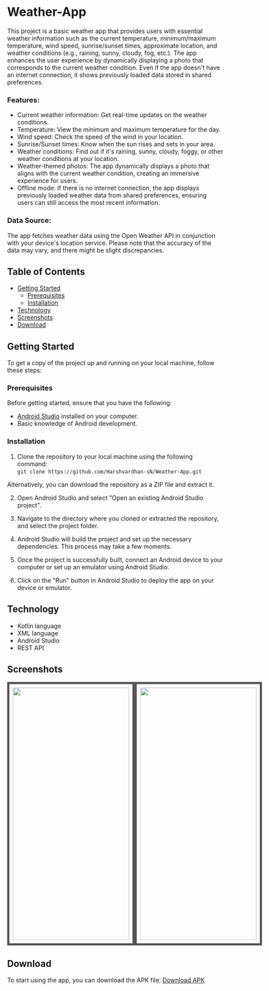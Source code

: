 # Weather-App

This project is a basic weather app that provides users with essential weather information such as the current temperature, minimum/maximum temperature, wind speed, sunrise/sunset times, approximate location, and weather conditions (e.g., raining, sunny, cloudy, fog, etc.). The app enhances the user experience by dynamically displaying a photo that corresponds to the current weather condition. Even if the app doesn't have an internet connection, it shows previously loaded data stored in shared preferences.

### Features:

- Current weather information: Get real-time updates on the weather conditions.
- Temperature: View the minimum and maximum temperature for the day.
- Wind speed: Check the speed of the wind in your location.
- Sunrise/Sunset times: Know when the sun rises and sets in your area.
- Weather conditions: Find out if it's raining, sunny, cloudy, foggy, or other weather conditions at your location.
- Weather-themed photos: The app dynamically displays a photo that aligns with the current weather condition, creating an immersive experience for users.
- Offline mode: If there is no internet connection, the app displays previously loaded weather data from shared preferences, ensuring users can still access the most recent information.

### Data Source:
The app fetches weather data using the Open Weather API in conjunction with your device's location service. Please note that the accuracy of the data may vary, and there might be slight discrepancies.

## Table of Contents

- [Getting Started](#getting-started)
  - [Prerequisites](#prerequisites)
  - [Installation](#installation)
- [Technology](#technology)
- [Screenshots](#screenshots)
- [Download](#download)

## Getting Started

To get a copy of the project up and running on your local machine, follow these steps:

### Prerequisites

Before getting started, ensure that you have the following:

- [Android Studio](https://developer.android.com/studio) installed on your computer.
- Basic knowledge of Android development.

### Installation 

1. Clone the repository to your local machine using the following command: <br>
```git clone https://github.com/Harshvardhan-sN/Weather-App.git```

Alternatively, you can download the repository as a ZIP file and extract it.

2. Open Android Studio and select "Open an existing Android Studio project".

3. Navigate to the directory where you cloned or extracted the repository, and select the project folder.

4. Android Studio will build the project and set up the necessary dependencies. This process may take a few moments.

5. Once the project is successfully built, connect an Android device to your computer or set up an emulator using Android Studio.

6. Click on the "Run" button in Android Studio to deploy the app on your device or emulator.

## Technology
- Kotlin language
- XML language
- Android Studio
- REST API

## Screenshots

<div style="display: flex;">
  <img src="https://github.com/Harshvardhan-sN/Weather-App/blob/master/screenshot/2.png" width="271" height="587" style="border: 5px solid #555; padding: 8px;">
  <img src="https://github.com/Harshvardhan-sN/Weather-App/blob/master/screenshot/1.png" width="271" height="587" style="border: 5px solid #555; padding: 8px;">
</div>


## Download
To start using the app, you can download the APK file: <a href="https://drive.google.com/file/d/1CMf5aBQLUdbsa8KN0h_Gi59MleG5bgBp/view?usp=drive_link" target="_blank">Download APK</a>
